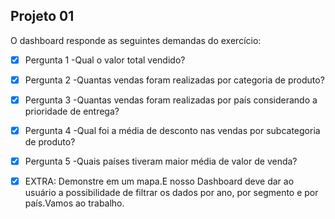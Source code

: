 ## Projeto 01

O dashboard responde as seguintes demandas do exercício:

- [x] Pergunta 1 -Qual o valor total vendido?
- [X] Pergunta 2 -Quantas vendas foram realizadas por categoria de produto?
- [X] Pergunta 3 -Quantas vendas foram realizadas por país considerando a prioridade de entrega?
- [X] Pergunta 4 -Qual foi a média de desconto nas vendas por subcategoria de produto?
- [X] Pergunta 5 -Quais países tiveram maior média de valor de venda? 

- [X] EXTRA: Demonstre em um mapa.E nosso Dashboard deve dar ao usuário a possibilidade de filtrar os dados por ano, por segmento e por país.Vamos ao trabalho.
